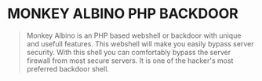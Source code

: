 # MONKEY ALBINO PHP BACKDOOR

>Monkey Albino is an PHP based webshell or backdoor with unique and usefull features. This webshell will make you easily bypass server security. With this shell you can comfortably bypass the server firewall from most secure servers. It is one of the hacker's most preferred backdoor shell.
